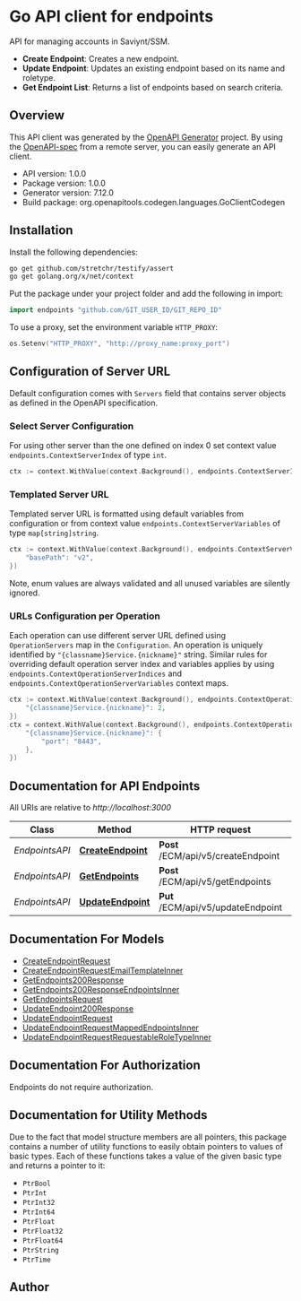 # Go API client for endpoints

API for managing accounts in Saviynt/SSM.
- **Create Endpoint**: Creates a new endpoint.
- **Update Endpoint**: Updates an existing endpoint based on its name and roletype.
- **Get Endpoint List**: Returns a list of endpoints based on search criteria.


## Overview
This API client was generated by the [OpenAPI Generator](https://openapi-generator.tech) project.  By using the [OpenAPI-spec](https://www.openapis.org/) from a remote server, you can easily generate an API client.

- API version: 1.0.0
- Package version: 1.0.0
- Generator version: 7.12.0
- Build package: org.openapitools.codegen.languages.GoClientCodegen

## Installation

Install the following dependencies:

```sh
go get github.com/stretchr/testify/assert
go get golang.org/x/net/context
```

Put the package under your project folder and add the following in import:

```go
import endpoints "github.com/GIT_USER_ID/GIT_REPO_ID"
```

To use a proxy, set the environment variable `HTTP_PROXY`:

```go
os.Setenv("HTTP_PROXY", "http://proxy_name:proxy_port")
```

## Configuration of Server URL

Default configuration comes with `Servers` field that contains server objects as defined in the OpenAPI specification.

### Select Server Configuration

For using other server than the one defined on index 0 set context value `endpoints.ContextServerIndex` of type `int`.

```go
ctx := context.WithValue(context.Background(), endpoints.ContextServerIndex, 1)
```

### Templated Server URL

Templated server URL is formatted using default variables from configuration or from context value `endpoints.ContextServerVariables` of type `map[string]string`.

```go
ctx := context.WithValue(context.Background(), endpoints.ContextServerVariables, map[string]string{
	"basePath": "v2",
})
```

Note, enum values are always validated and all unused variables are silently ignored.

### URLs Configuration per Operation

Each operation can use different server URL defined using `OperationServers` map in the `Configuration`.
An operation is uniquely identified by `"{classname}Service.{nickname}"` string.
Similar rules for overriding default operation server index and variables applies by using `endpoints.ContextOperationServerIndices` and `endpoints.ContextOperationServerVariables` context maps.

```go
ctx := context.WithValue(context.Background(), endpoints.ContextOperationServerIndices, map[string]int{
	"{classname}Service.{nickname}": 2,
})
ctx = context.WithValue(context.Background(), endpoints.ContextOperationServerVariables, map[string]map[string]string{
	"{classname}Service.{nickname}": {
		"port": "8443",
	},
})
```

## Documentation for API Endpoints

All URIs are relative to *http://localhost:3000*

Class | Method | HTTP request | Description
------------ | ------------- | ------------- | -------------
*EndpointsAPI* | [**CreateEndpoint**](docs/EndpointsAPI.md#createendpoint) | **Post** /ECM/api/v5/createEndpoint | Create endpoint
*EndpointsAPI* | [**GetEndpoints**](docs/EndpointsAPI.md#getendpoints) | **Post** /ECM/api/v5/getEndpoints | Get list of endpoints
*EndpointsAPI* | [**UpdateEndpoint**](docs/EndpointsAPI.md#updateendpoint) | **Put** /ECM/api/v5/updateEndpoint | Update endpoint


## Documentation For Models

 - [CreateEndpointRequest](docs/CreateEndpointRequest.md)
 - [CreateEndpointRequestEmailTemplateInner](docs/CreateEndpointRequestEmailTemplateInner.md)
 - [GetEndpoints200Response](docs/GetEndpoints200Response.md)
 - [GetEndpoints200ResponseEndpointsInner](docs/GetEndpoints200ResponseEndpointsInner.md)
 - [GetEndpointsRequest](docs/GetEndpointsRequest.md)
 - [UpdateEndpoint200Response](docs/UpdateEndpoint200Response.md)
 - [UpdateEndpointRequest](docs/UpdateEndpointRequest.md)
 - [UpdateEndpointRequestMappedEndpointsInner](docs/UpdateEndpointRequestMappedEndpointsInner.md)
 - [UpdateEndpointRequestRequestableRoleTypeInner](docs/UpdateEndpointRequestRequestableRoleTypeInner.md)


## Documentation For Authorization

Endpoints do not require authorization.


## Documentation for Utility Methods

Due to the fact that model structure members are all pointers, this package contains
a number of utility functions to easily obtain pointers to values of basic types.
Each of these functions takes a value of the given basic type and returns a pointer to it:

* `PtrBool`
* `PtrInt`
* `PtrInt32`
* `PtrInt64`
* `PtrFloat`
* `PtrFloat32`
* `PtrFloat64`
* `PtrString`
* `PtrTime`

## Author



